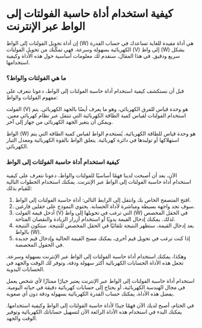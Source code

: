كيفية استخدام أداة حاسبة الفولتات إلى الواط عبر الإنترنت
========================================================

إن أداة تحويل الفولتات إلى الواط (W) هي أداة مفيدة للغاية تساعدك في حساب القدرة الكهربائية بسهولة وسرعة. فهي تمكّنك من تحويل الفولتات (V) إلى واط (W) بشكل سريع ودقيق. في هذا المقال، سنقدم لك معلومات أساسية حول هذه الأداة وكيفية استخدامها.

### ما هي الفولتات والواط؟

قبل أن نستكشف كيفية استخدام أداة حاسبة الفولتات إلى الواط، دعونا نتعرف على مفهوم الفولتات والواط:

الفولت (V) هو وحدة قياس للفرق الكهربائي، وهو ما يعرف أيضًا بالجهد الكهربائي. يتم استخدام الفولتات لقياس كمية الطاقة الكهربائية التي تنتقل عبر نظام كهربائي معين. ويمكن أن يتغير الجهد الكهربائي من جهاز إلى آخر.

الواط (W) هو وحدة قياس للطاقة الكهربائية. يُستخدم الواط لقياس كمية الطاقة التي يتم استهلاكها أو توليدها في دائرة كهربائية. يتعلق الواط بالقوة الكهربائية ومعدل التيار الكهربائي.

### كيفية استخدام أداة حاسبة الفولتات إلى الواط

الآن، بعد أن أصبحت لدينا فهمًا أساسيًا للفولتات والواط، دعونا نتعرف على كيفية استخدام أداة حاسبة الفولتات إلى الواط عبر الإنترنت. يمكنك استخدام الخطوات التالية للقيام بذلك:

1. افتح المتصفح الخاص بك وانتقل إلى الرابط التالي: أداة حاسبة الفولتات إلى الواط.
2. سوف تجد واجهة بسيطة ومباشرة لأداة الحسابة. يحتوي النموذج على حقلين فارغين.
3. أدخل قيمة الفولت (V) التي ترغب في تحويلها إلى واط (W) في الحقل المخصص لذلك. يمكنك إدخال القيمة يدويًا أو استخدام أزرار الزيادة والنقصان المتاحة.
4. بعد إدخال القيمة، ستظهر النتيجة تلقائيًا في الحقل المخصص للنتيجة. ستكون النتيجة بالواط (W).
5. إذا كنت ترغب في تحويل قيم أخرى، يمكنك مسح القيمة الحالية وإدخال قيم جديدة في الحقول المخصصة.

وهكذا، يمكنك استخدام أداة حاسبة الفولتات إلى الواط عبر الإنترنت بسهولة وسرعة. تجعل هذه الأداة الحسابات الكهربائية أكثر سهولة ودقة، وتوفر لك الوقت والجهد في الحسابات اليدوية.

استخدام أداة حاسبة الفولتات إلى الواط عبر الإنترنت يعتبر خيارًا ممتازًا لأي شخص يعمل في مجال الهندسة الكهربائية، أو يحتاج إلى حسابات كهربائية دقيقة في حياته اليومية. بفضل هذه الأداة، يمكنك حساب القدرة الكهربائية بسهولة ودقة دون أي صعوبة.

في الختام، أصبح لديك الآن فهمًا جيدًا لأداة حاسبة الفولتات إلى الواط وكيفية استخدامها. يمكنك البدء في استخدام هذه الأداة الرائعة الآن لتسهيل حساباتك الكهربائية وتوفير الوقت والجهد.